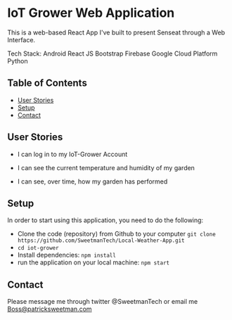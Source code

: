 # IoT Grower Web Application

This is a web-based React App I've built to present Senseat through a Web Interface.

Tech Stack:
Android
React JS
Bootstrap
Firebase
Google Cloud Platform
Python

## Table of Contents

- [User Stories](#user-stories)
- [Setup](#setup)
- [Contact](#contact)

## User Stories

* I can log in to my IoT-Grower Account

* I can see the current temperature and humidity of my garden

* I can see, over time, how my garden has performed

## Setup
In order to start using this application, you need to do the following:
* Clone the code (repository) from Github to your computer `git clone https://github.com/SweetmanTech/Local-Weather-App.git`
* `cd iot-grower`
* Install dependencies: `npm install`
* run the application on your local machine: `npm start`


## Contact

Please message me through twitter @SweetmanTech or email me Boss@patricksweetman.com

